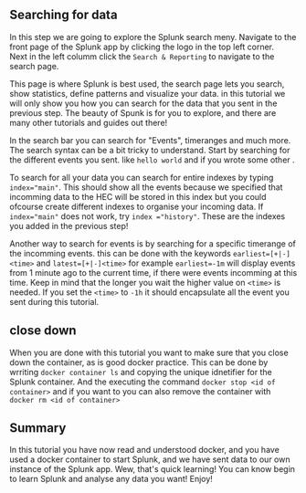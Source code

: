 ## Searching for data
In this step we are going to explore the Splunk search meny. Navigate to the front page of the Splunk app by clicking the logo in the top left corner.  
Next in the left columm click the ``Search & Reporting`` to navigate to the search page.  

This page is where Splunk is best used, the search page lets you search, show statistics, define patterns and visualize your data. in this tutorial we will only show you how you can search for the data that you sent in the previous step. The beauty of Spunk is for you to explore, and there are many other tutorials and guides out there!

In the search bar you can search for "Events", timeranges and much more. The search syntax can be a bit tricky to understand.
Start by searching for the different events you sent.
like `hello world` and if you wrote some other .

To search for all your data you can search for entire indexes by typing `index="main"`. This should show all the events because we specified that incomming data to the HEC will be stored in this index but you could ofcourse create different indexes to organise your incoming data. If `index="main"` does not work, try `index ="history"`. These are the indexes you added in the previous step!

Another way to search for events is by searching for a specific timerange of the incomming events. this can be done with the keywords `earliest=[+|-]<time>` and `latest=[+|-]<time>` for example `earliest=-1m` will display events from 1 minute ago to the current time, if there were events incomming at this time. Keep in mind that the longer you wait the higher value on `<time>` is needed. If you set the `<time>` to `-1h` it should encapsulate all the event you sent during this tutorial.  

## close down
When you are done with this tutorial you want to make sure that you close down the container, as is good docker practice. This can be done by wrriting `docker container ls` and copying the unique idnetifier for the Splunk container. And the executing the command `docker stop <id of container>` and if you want to you can also remove the container with `docker rm <id of container>`

## Summary

In this tutorial you have now read and understood docker, and you have used a docker container to start Splunk, and we have sent data to our own instance of the Splunk app. Wew, that's quick learning! You can know begin to learn Splunk and analyse any data you want! Enjoy!


